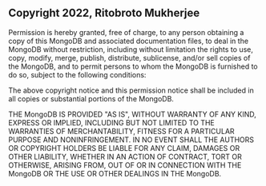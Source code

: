 ## Copyright 2022, Ritobroto Mukherjee

Permission is hereby granted, free of charge, to any person obtaining a copy of this MongoDB and associated documentation files, to deal in the MongoDB without restriction, including without limitation the rights to use, copy, modify, merge, publish, distribute, sublicense, and/or sell copies of the MongoDB, and to permit persons to whom the MongoDB is furnished to do so, subject to the following conditions:

The above copyright notice and this permission notice shall be included in all copies or substantial portions of the MongoDB.

THE MongoDB IS PROVIDED "AS IS", WITHOUT WARRANTY OF ANY KIND, EXPRESS OR IMPLIED, INCLUDING BUT NOT LIMITED TO THE WARRANTIES OF MERCHANTABILITY, FITNESS FOR A PARTICULAR PURPOSE AND NONINFRINGEMENT. IN NO EVENT SHALL THE AUTHORS OR COPYRIGHT HOLDERS BE LIABLE FOR ANY CLAIM, DAMAGES OR OTHER LIABILITY, WHETHER IN AN ACTION OF CONTRACT, TORT OR OTHERWISE, ARISING FROM, OUT OF OR IN CONNECTION WITH THE MongoDB OR THE USE OR OTHER DEALINGS IN THE MongoDB.
